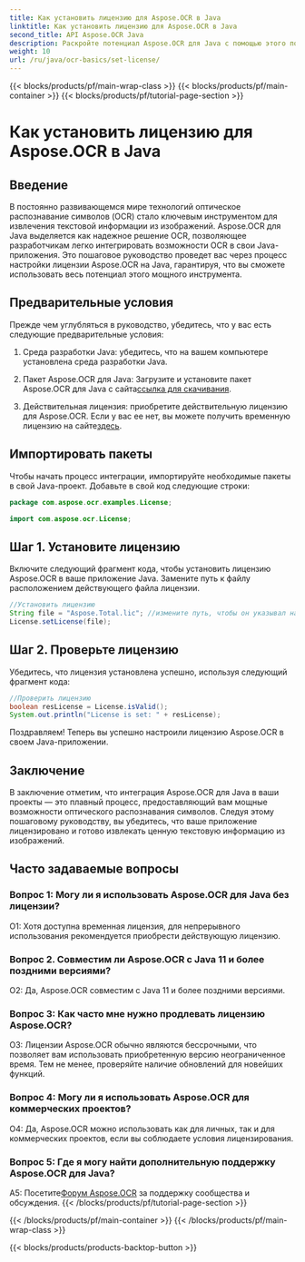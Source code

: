 ```yaml
---
title: Как установить лицензию для Aspose.OCR в Java
linktitle: Как установить лицензию для Aspose.OCR в Java
second_title: API Aspose.OCR Java
description: Раскройте потенциал Aspose.OCR для Java с помощью этого пошагового руководства. Легко настройте свою лицензию и расширьте возможности оптического распознавания символов.
weight: 10
url: /ru/java/ocr-basics/set-license/
---
```


{{< blocks/products/pf/main-wrap-class >}}
{{< blocks/products/pf/main-container >}}
{{< blocks/products/pf/tutorial-page-section >}}

# Как установить лицензию для Aspose.OCR в Java

## Введение

В постоянно развивающемся мире технологий оптическое распознавание символов (OCR) стало ключевым инструментом для извлечения текстовой информации из изображений. Aspose.OCR для Java выделяется как надежное решение OCR, позволяющее разработчикам легко интегрировать возможности OCR в свои Java-приложения. Это пошаговое руководство проведет вас через процесс настройки лицензии Aspose.OCR на Java, гарантируя, что вы сможете использовать весь потенциал этого мощного инструмента.

## Предварительные условия

Прежде чем углубляться в руководство, убедитесь, что у вас есть следующие предварительные условия:

1. Среда разработки Java: убедитесь, что на вашем компьютере установлена среда разработки Java.

2.  Пакет Aspose.OCR для Java: Загрузите и установите пакет Aspose.OCR для Java с сайта[ссылка для скачивания](https://releases.aspose.com/ocr/java/).

3. Действительная лицензия: приобретите действительную лицензию для Aspose.OCR. Если у вас ее нет, вы можете получить временную лицензию на сайте[здесь](https://purchase.aspose.com/temporary-license/).

## Импортировать пакеты

Чтобы начать процесс интеграции, импортируйте необходимые пакеты в свой Java-проект. Добавьте в свой код следующие строки:

```java
package com.aspose.ocr.examples.License;

import com.aspose.ocr.License;
```

## Шаг 1. Установите лицензию

Включите следующий фрагмент кода, чтобы установить лицензию Aspose.OCR в ваше приложение Java. Замените путь к файлу расположением действующего файла лицензии.

```java
//Установить лицензию
String file = "Aspose.Total.lic"; //измените путь, чтобы он указывал на действующую лицензию
License.setLicense(file);
```

## Шаг 2. Проверьте лицензию

Убедитесь, что лицензия установлена успешно, используя следующий фрагмент кода:

```java
//Проверить лицензию
boolean resLicense = License.isValid();
System.out.println("License is set: " + resLicense);
```

Поздравляем! Теперь вы успешно настроили лицензию Aspose.OCR в своем Java-приложении.

## Заключение

В заключение отметим, что интеграция Aspose.OCR для Java в ваши проекты — это плавный процесс, предоставляющий вам мощные возможности оптического распознавания символов. Следуя этому пошаговому руководству, вы убедитесь, что ваше приложение лицензировано и готово извлекать ценную текстовую информацию из изображений.

## Часто задаваемые вопросы

### Вопрос 1: Могу ли я использовать Aspose.OCR для Java без лицензии?

О1: Хотя доступна временная лицензия, для непрерывного использования рекомендуется приобрести действующую лицензию.

### Вопрос 2. Совместим ли Aspose.OCR с Java 11 и более поздними версиями?

О2: Да, Aspose.OCR совместим с Java 11 и более поздними версиями.

### Вопрос 3: Как часто мне нужно продлевать лицензию Aspose.OCR?

О3: Лицензии Aspose.OCR обычно являются бессрочными, что позволяет вам использовать приобретенную версию неограниченное время. Тем не менее, проверяйте наличие обновлений для новейших функций.

### Вопрос 4: Могу ли я использовать Aspose.OCR для коммерческих проектов?

О4: Да, Aspose.OCR можно использовать как для личных, так и для коммерческих проектов, если вы соблюдаете условия лицензирования.

### Вопрос 5: Где я могу найти дополнительную поддержку Aspose.OCR для Java?

 A5: Посетите[Форум Aspose.OCR](https://forum.aspose.com/c/ocr/16) за поддержку сообщества и обсуждения.
{{< /blocks/products/pf/tutorial-page-section >}}

{{< /blocks/products/pf/main-container >}}
{{< /blocks/products/pf/main-wrap-class >}}

{{< blocks/products/products-backtop-button >}}
